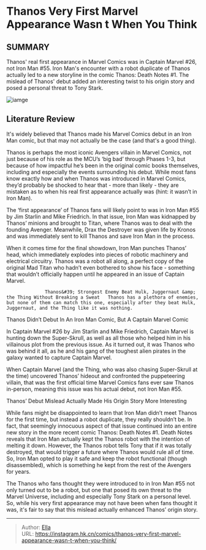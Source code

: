 # Thanos  Very First Marvel Appearance Wasn t When You Think


## SUMMARY 



  Thanos&#39; real first appearance in Marvel Comics was in Captain Marvel #26, not Iron Man #55.   Iron Man&#39;s encounter with a robot duplicate of Thanos actually led to a new storyline in the comic Thanos: Death Notes #1.   The mislead of Thanos&#39; debut added an interesting twist to his origin story and posed a personal threat to Tony Stark.  

![iamge](https://static1.srcdn.com/wordpress/wp-content/uploads/2023/12/thanos-first-appearance.jpg)

## Literature Review

It&#39;s widely believed that Thanos made his Marvel Comics debut in an Iron Man comic, but that may not actually be the case (and that&#39;s a good thing). 




Thanos is perhaps the most iconic Avengers villain in Marvel Comics, not just because of his role as the MCU’s ‘big bad’ through Phases 1-3, but because of how impactful he’s been in the original comic books themselves, including and especially the events surrounding his debut. While most fans know exactly how and when Thanos was introduced in Marvel Comics, they’d probably be shocked to hear that - more than likely - they are mistaken as to when his real first appearance actually was (hint: it wasn’t in Iron Man).




The ‘first appearance’ of Thanos fans will likely point to was in Iron Man #55 by Jim Starlin and Mike Friedrich. In that issue, Iron Man was kidnapped by Thanos’ minions and brought to Titan, where Thanos was to deal with the founding Avenger. Meanwhile, Drax the Destroyer was given life by Kronos and was immediately sent to kill Thanos and save Iron Man in the process.

         

When it comes time for the final showdown, Iron Man punches Thanos’ head, which immediately explodes into pieces of robotic machinery and electrical circuitry. Thanos was a robot all along, a perfect copy of the original Mad Titan who hadn’t even bothered to show his face - something that wouldn’t officially happen until he appeared in an issue of Captain Marvel.




                  Thanos&#39; Strongest Enemy Beat Hulk, Juggernaut &amp; the Thing Without Breaking a Sweat   Thanos has a plethora of enemies, but none of them can match this one, especially after they beat Hulk, Juggernaut, and the Thing like it was nothing.   


 Thanos Didn’t Debut In An Iron Man Comic, But A Captain Marvel Comic 
          

In Captain Marvel #26 by Jim Starlin and Mike Friedrich, Captain Marvel is hunting down the Super-Skrull, as well as all those who helped him in his villainous plot from the previous issue. As it turned out, it was Thanos who was behind it all, as he and his gang of the toughest alien pirates in the galaxy wanted to capture Captain Marvel.

When Captain Marvel (and the Thing, who was also chasing Super-Skrull at the time) uncovered Thanos’ hideout and confronted the puppeteering villain, that was the first official time Marvel Comics fans ever saw Thanos in-person, meaning this issue was his actual debut, not Iron Man #55.






 Thanos’ Debut Mislead Actually Made His Origin Story More Interesting 
          

While fans might be disappointed to learn that Iron Man didn’t meet Thanos for the first time, but instead a robot duplicate, they really shouldn’t be. In fact, that seemingly innocuous aspect of that issue continued into an entire new story in the more recent comic Thanos: Death Notes #1. Death Notes reveals that Iron Man actually kept the Thanos robot with the intention of melting it down. However, the Thanos robot tells Tony that if it was totally destroyed, that would trigger a future where Thanos would rule all of time. So, Iron Man opted to play it safe and keep the robot functional (though disassembled), which is something he kept from the rest of the Avengers for years.

The Thanos who fans thought they were introduced to in Iron Man #55 not only turned out to be a robot, but one that posed its own threat to the Marvel Universe, including and especially Tony Stark on a personal level. So, while his very first appearance may not have been when fans thought it was, it&#39;s fair to say that this mislead actually enhanced Thanos’ origin story.






---

> Author: [Ella](https://instagram.hk.cn/)  
> URL: https://instagram.hk.cn/comics/thanos-very-first-marvel-appearance-wasn-t-when-you-think/  

